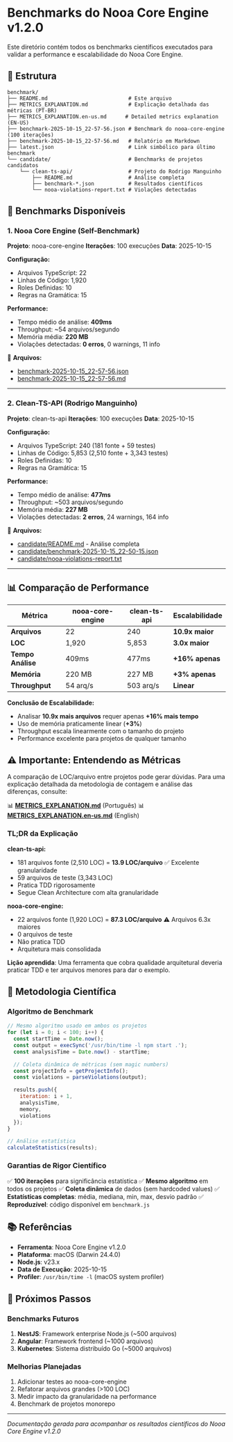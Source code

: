 # Benchmarks do Nooa Core Engine v1.2.0

Este diretório contém todos os benchmarks científicos executados para validar a performance e escalabilidade do Nooa Core Engine.

## 📁 Estrutura

```
benchmark/
├── README.md                          # Este arquivo
├── METRICS_EXPLANATION.md             # Explicação detalhada das métricas (PT-BR)
├── METRICS_EXPLANATION.en-us.md      # Detailed metrics explanation (EN-US)
├── benchmark-2025-10-15_22-57-56.json # Benchmark do nooa-core-engine (100 iterações)
├── benchmark-2025-10-15_22-57-56.md   # Relatório em Markdown
├── latest.json                        # Link simbólico para último benchmark
└── candidate/                         # Benchmarks de projetos candidatos
    └── clean-ts-api/                  # Projeto do Rodrigo Manguinho
        ├── README.md                  # Análise completa
        ├── benchmark-*.json           # Resultados científicos
        └── nooa-violations-report.txt # Violações detectadas
```

## 🎯 Benchmarks Disponíveis

### 1. Nooa Core Engine (Self-Benchmark)

**Projeto**: nooa-core-engine
**Iterações**: 100 execuções
**Data**: 2025-10-15

**Configuração:**
- Arquivos TypeScript: 22
- Linhas de Código: 1,920
- Roles Definidas: 10
- Regras na Gramática: 15

**Performance:**
- Tempo médio de análise: **409ms**
- Throughput: ~54 arquivos/segundo
- Memória média: **220 MB**
- Violações detectadas: **0 erros**, 0 warnings, 11 info

📄 **Arquivos:**
- [benchmark-2025-10-15_22-57-56.json](./benchmark-2025-10-15_22-57-56.json)
- [benchmark-2025-10-15_22-57-56.md](./benchmark-2025-10-15_22-57-56.md)

---

### 2. Clean-TS-API (Rodrigo Manguinho)

**Projeto**: clean-ts-api
**Iterações**: 100 execuções
**Data**: 2025-10-15

**Configuração:**
- Arquivos TypeScript: 240 (181 fonte + 59 testes)
- Linhas de Código: 5,853 (2,510 fonte + 3,343 testes)
- Roles Definidas: 10
- Regras na Gramática: 15

**Performance:**
- Tempo médio de análise: **477ms**
- Throughput: ~503 arquivos/segundo
- Memória média: **227 MB**
- Violações detectadas: **2 erros**, 24 warnings, 164 info

📄 **Arquivos:**
- [candidate/README.md](./candidate/README.md) - Análise completa
- [candidate/benchmark-2025-10-15_22-50-15.json](./candidate/benchmark-2025-10-15_22-50-15.json)
- [candidate/nooa-violations-report.txt](./candidate/nooa-violations-report.txt)

---

## 📊 Comparação de Performance

| Métrica | nooa-core-engine | clean-ts-api | Escalabilidade |
|---------|------------------|--------------|----------------|
| **Arquivos** | 22 | 240 | **10.9x maior** |
| **LOC** | 1,920 | 5,853 | **3.0x maior** |
| **Tempo Análise** | 409ms | 477ms | **+16% apenas** |
| **Memória** | 220 MB | 227 MB | **+3% apenas** |
| **Throughput** | 54 arq/s | 503 arq/s | **Linear** |

**Conclusão de Escalabilidade:**
- Analisar **10.9x mais arquivos** requer apenas **+16% mais tempo**
- Uso de memória praticamente linear (**+3%**)
- Throughput escala linearmente com o tamanho do projeto
- Performance excelente para projetos de qualquer tamanho

## ⚠️ Importante: Entendendo as Métricas

A comparação de LOC/arquivo entre projetos pode gerar dúvidas. Para uma explicação detalhada da metodologia de contagem e análise das diferenças, consulte:

📊 **[METRICS_EXPLANATION.md](./METRICS_EXPLANATION.md)** (Português)
📊 **[METRICS_EXPLANATION.en-us.md](./METRICS_EXPLANATION.en-us.md)** (English)

### TL;DR da Explicação

**clean-ts-api:**
- 181 arquivos fonte (2,510 LOC) = **13.9 LOC/arquivo** ✅ Excelente granularidade
- 59 arquivos de teste (3,343 LOC)
- Pratica TDD rigorosamente
- Segue Clean Architecture com alta granularidade

**nooa-core-engine:**
- 22 arquivos fonte (1,920 LOC) = **87.3 LOC/arquivo** ⚠️ Arquivos 6.3x maiores
- 0 arquivos de teste
- Não pratica TDD
- Arquitetura mais consolidada

**Lição aprendida**: Uma ferramenta que cobra qualidade arquitetural deveria praticar TDD e ter arquivos menores para dar o exemplo.

## 🔬 Metodologia Científica

### Algoritmo de Benchmark

```javascript
// Mesmo algoritmo usado em ambos os projetos
for (let i = 0; i < 100; i++) {
  const startTime = Date.now();
  const output = execSync('/usr/bin/time -l npm start .');
  const analysisTime = Date.now() - startTime;

  // Coleta dinâmica de métricas (sem magic numbers)
  const projectInfo = getProjectInfo();
  const violations = parseViolations(output);

  results.push({
    iteration: i + 1,
    analysisTime,
    memory,
    violations
  });
}

// Análise estatística
calculateStatistics(results);
```

### Garantias de Rigor Científico

✅ **100 iterações** para significância estatística
✅ **Mesmo algoritmo** em todos os projetos
✅ **Coleta dinâmica** de dados (sem hardcoded values)
✅ **Estatísticas completas**: média, mediana, min, max, desvio padrão
✅ **Reproduzível**: código disponível em `benchmark.js`

## 📚 Referências

- **Ferramenta**: Nooa Core Engine v1.2.0
- **Plataforma**: macOS (Darwin 24.4.0)
- **Node.js**: v23.x
- **Data de Execução**: 2025-10-15
- **Profiler**: `/usr/bin/time -l` (macOS system profiler)

## 🎯 Próximos Passos

### Benchmarks Futuros

1. **NestJS**: Framework enterprise Node.js (~500 arquivos)
2. **Angular**: Framework frontend (~1000 arquivos)
3. **Kubernetes**: Sistema distribuído Go (~5000 arquivos)

### Melhorias Planejadas

1. Adicionar testes ao nooa-core-engine
2. Refatorar arquivos grandes (>100 LOC)
3. Medir impacto da granularidade na performance
4. Benchmark de projetos monorepo

---

*Documentação gerada para acompanhar os resultados científicos do Nooa Core Engine v1.2.0*
